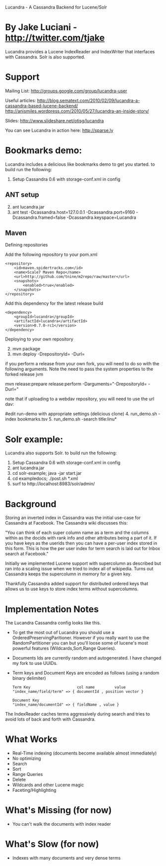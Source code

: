 Lucandra - A Cassandra Backend for Lucene/Solr

By Jake Luciani - http://twitter.com/tjake
==============================================

Lucandra provides a Lucene IndexReader and IndexWriter that interfaces with Cassandra.
Solr is also supported.

Support
=======
Mailing List:
     http://groups.google.com/group/lucandra-user

Useful articles:
     http://blog.sematext.com/2010/02/09/lucandra-a-cassandra-based-lucene-backend/
     http://anismiles.wordpress.com/2010/05/27/lucandra-an-inside-story/

Slides:
     http://www.slideshare.net/otisg/lucandra

You can see Lucandra in action here:
     http://sparse.ly


Bookmarks demo:
==============
Lucandra includes a delicious like bookmarks demo to get you started. to build run the following:

1. Setup Cassandra 0.6 with storage-conf.xml in config

ANT setup
---------

2. ant lucandra.jar
3. ant test -Dcassandra.host=127.0.0.1 -Dcassandra.port=9160 -Dcassandra.framed=false -Dcassandra.keyspace=Lucandra

Maven
-----

Defining repositories

Add the following repository to your pom.xml

    <repository>
        <id>maven.spidertracks.com</id>
        <name>Scale7 Maven Repo</name>
        <url>http://github.com/tnine/m2repo/raw/master</url>
        <snapshots>
            <enabled>true</enabled>
        </snapshots>
    </repository>
    
    
Add this dependency for the latest release build

	<dependency>
		<groupId>lucandra</groupId>
		<artifactId>lucandra</artifactId>
		<version>0.7.0-rc1</version>
	</dependency>



Deploying to your own repository

2. mvn package
3. mvn deploy -DrepositoryId=<your repo> -Durl=<your repository repo>

if you perform a release from your own fork, you will need to do so with the following arguments.  Note the need to pass the system properties to the forked release jvm

mvn release:prepare release:perform -Darguments="-DrepositoryId=<your repo> -Durl=<your repository repo>"

note that if uploading to a webdav repository, you will need to use the url dav:<repositoryurl>

#edit run-demo with appropriate settings (delicious clone)
4. run_demo.sh -index bookmarks.tsv
5. run_demo.sh -search title:linu*


Solr example:
=============
Lucandra also supports Solr. to build run the following:

1. Setup Cassandra 0.6 with storage-conf.xml in config
2. ant lucandra.jar
3. cd solr-example; java -jar start.jar
4. cd exampledocs; ./post.sh *.xml
5. surf to http://localhost:8983/solr/admin/


Background
==========

Storing an inverted index in Cassandra was the initial use-case for Cassandra at Facebook.
The Cassandra wiki discusses this:

"You can think of each super column name as a term and the columns within as the docids
with rank info and other attributes being a part of it. If you have keys as the userids
then you can have a per-user index stored in this form. This is how the per user index
 for term search is laid out for Inbox search at Facebook."

Initially we implemented Lucene support with supercolumn as described but ran into
a scaling issue when we tried to index all of wikipedia.
Turns out Cassandra keeps the supercolumn in memory for a given key.

Thankfully Cassandra added support for distributed ordered keys that
allows us to use keys to store index terms without supercolumns.

Implementation Notes
======================

The Lucandra Cassandra config looks like this. 

<Keyspace Name="Lucandra">
    <ColumnFamily Name="TermInfo"
        CompareWith="BytesType"
        ColumnType="Super"
        CompareSubcolumnsWith="BytesType"
        KeysCached="10%" />
    <ColumnFamily Name="Documents"
        CompareWith="BytesType"
        KeysCached="10%" />
</Keyspace>

* To get the most out of Lucandra you should use a OrderedPreservingParitioner.
However if you really want to use the RandomPartitioner you can but you'll loose
some of lucene's most powerful features (Wildcards,Sort,Range Queries).

* Documents Ids are currently random and autogenerated.  I have changed my fork to use UUIDs.

* Term keys and Document Keys are encoded as follows (using a random binary delimiter)

      Term Key                     col name         value
      "index_name/field/term" => { documentId , position vector }

      Document Key
      "index_name/documentId" => { fieldName , value }


The IndexReader caches terms aggressively during search and tries to avoid lots of back and forth with Cassandra.


What Works
==========
* Real-Time indexing (documents become available almost immediately)
* No optimizing
* Search
* Sort
* Range Queries
* Delete
* Wildcards and other Lucene magic
* Faceting/Highlighting

What's Missing (for now)
==============
* You can't walk the documents with index reader


What's Slow (for now)
=====================
* Indexes with many documents and very dense terms

